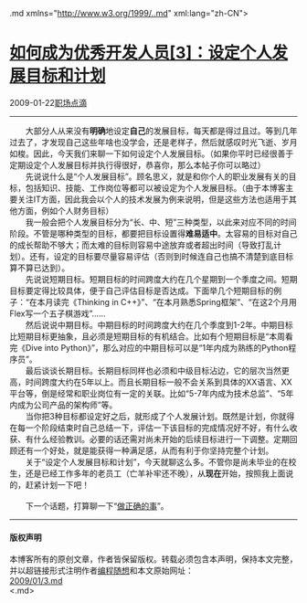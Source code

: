 <!DOCTYPE.md>
.md xmlns="http://www.w3.org/1999/..md" xml:lang="zh-CN">
<head>
<meta http-equiv="Content-Type" content="text.md; charset=utf-8" />
<meta name="generator" content="Python script by program.think@gmail.com" />
<meta name="provider" content="program-think.blogspot.com" />
<link type="text/css" rel="stylesheet" href="../../css/program-think.css" />
<title>如何成为优秀开发人员[3]：设定个人发展目标和计划 - 编程随想的博客</title>
</head>
<body>
<div id="main" style="width:100%;">
<h1><a href="../../index.md" title="回到首页">如何成为优秀开发人员[3]：设定个人发展目标和计划</a></h1>
<div class="post-info"><span class="date-header">2009-01-22</span><a href="../../tags/E8818CE59CBAE782B9E6BBB4.md" class="tag">职场点滴</a> </div>
<hr>
<div class="post">
　　大部分人从来没有<b>明确</b>地设定<b>自己</b>的发展目标，每天都是得过且过。等到几年过去了，才发现自己这些年啥也没学会，还是老样子，然后就感叹时光飞逝、岁月如梭。因此，今天我们来聊一下如何设定个人发展目标。（如果你平时已经很善于定期设定个人发展目标并执行得很好，恭喜你，那么本帖子你可以略过）<!--program-think--><br />　　先说说什么是“个人发展目标”。顾名思义，就是和你个人的职业发展有关的目标，包括知识、技能、工作岗位等都可以被设定为个人发展目标。（由于本博客主要关注IT方面，因此我会以个人的技术发展为例来说明，但是这些方法也适用于其他方面，例如个人财务目标）<br />　　我一般会把个人发展目标分为“长、中、短”三种类型，以此来对应不同的时间阶段。不管是哪种类型的目标，都要把目标设置得<b>难易适中</b>。太容易的目标对自己的成长帮助不够大；而太难的目标则容易中途放弃或者超出时间（导致打乱计划）。还有，设定的目标要尽量容易评估（否则到时候连自己也搞不清楚到底目标算不算已达到）。<br />　　先说说短期目标。短期目标的时间跨度大约在几个星期到一个季度之间。短期目标要定得比较具体，便于自己评估目标是否达成。下面举几个短期目标的例子：“在本月读完《Thinking in C++》”、“在本月熟悉Spring框架”、“在这2个月用Flex写一个五子棋游戏”......<br />　　然后说说中期目标。中期目标的时间跨度大约在几个季度到1-2年。中期目标比短期目标更抽象，且必须是短期目标的有机结合。比如有个短期目标是“本周看完《Dive into Python》”，那么对应的中期目标可以是“1年内成为熟练的Python程序员”。<br />　　最后谈谈长期目标。长期目标同样也必须和中级目标沾边，它的层次当然更高，时间跨度大约在5年以上。而且长期目标一般不会关系到具体的XX语言、XX平台等，倒是经常和职业岗位有一定的关联。比如“5-7年内成为技术总监”、“5年内成为公司产品的架构师”等。<br />　　当你把3种目标都设定好之后，就形成了个人发展计划。既然是计划，你就得在每一个阶段结束时自己总结一下，评估一下该目标的完成情况好不好，有什么收获、有什么经验教训。必要的话还需对尚未开始的后续目标进行一下调整。定期回顾还有一个好处，就是能获得一种满足感，从而有利于你坚持完整个计划。<br />　　关于“设定个人发展目标和计划”，今天就聊这么多。不管你是尚未毕业的在校生，还是已经工作多年的老员工（亡羊补牢还不晚），从<b>现在</b>开始，按照我上面说的，赶紧计划一下吧！<br /><br />　　下一个话题，打算聊一下“<a href="../../2009/01/4.md">做正确的事</a>”。<div class="blogger-post-footer">
</div>
<hr>
<div class="copyright">
<h4>版权声明</h4>
本博客所有的原创文章，作者皆保留版权。转载必须包含本声明，保持本文完整，并以超链接形式注明作者<a href="mailto:program.think@gmail.com">编程随想</a>和本文原始网址：<br>
<a href="2009/01/3.md">2009/01/3.md</a>
</div>
</div>
</body>
<.md>
